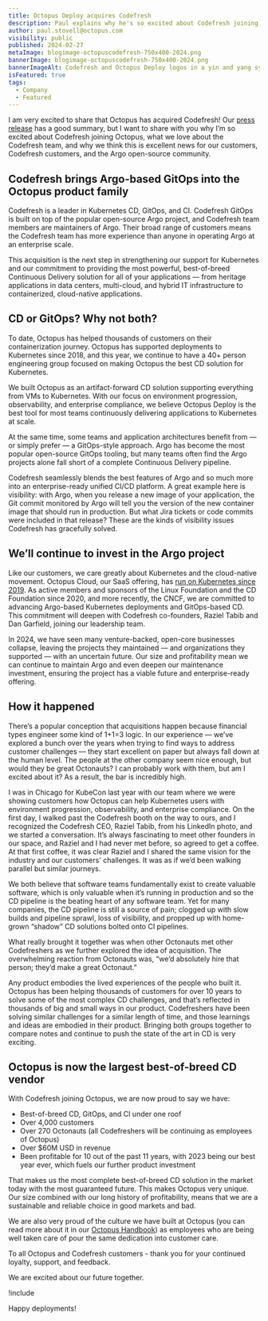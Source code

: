 ```yaml
---
title: Octopus Deploy acquires Codefresh
description: Paul explains why he's so excited about Codefresh joining Octopus, what we love about the Codefresh team, and why we think this is excellent news for our customers, Codefresh customers, and the Argo open-source community. 
author: paul.stovell@octopus.com
visibility: public
published: 2024-02-27
metaImage: blogimage-octopuscodefresh-750x400-2024.png
bannerImage: blogimage-octopuscodefresh-750x400-2024.png
bannerImageAlt: Codefresh and Octopus Deploy logos in a yin and yang symbol.
isFeatured: true
tags: 
  - Company
  - Featured
---
```


I am very excited to share that Octopus has acquired Codefresh! Our [press release](https://octopus.com/news/octopus-acquires-codefresh) has a good summary, but I want to share with you why I’m so excited about Codefresh joining Octopus, what we love about the Codefresh team, and why we think this is excellent news for our customers, Codefresh customers, and the Argo open-source community. 

## Codefresh brings Argo-based GitOps into the Octopus product family

Codefresh is a leader in Kubernetes CD, GitOps, and CI. Codefresh GitOps is built on top of the popular open-source Argo project, and Codefresh team members are maintainers of Argo. Their broad range of customers means the Codefresh team has more experience than anyone in operating Argo at an enterprise scale. 

This acquisition is the next step in strengthening our support for Kubernetes and our commitment to providing the most powerful, best-of-breed Continuous Delivery solution for all of your applications — from heritage applications in data centers, multi-cloud, and hybrid IT infrastructure to containerized, cloud-native applications. 

## CD or GitOps? Why not both?

To date, Octopus has helped thousands of customers on their containerization journey. Octopus has supported deployments to Kubernetes since 2018, and this year, we continue to have a 40+ person engineering group focused on making Octopus the best CD solution for Kubernetes. 

We built Octopus as an artifact-forward CD solution supporting everything from VMs to Kubernetes. With our focus on environment progression, observability, and enterprise compliance, we believe Octopus Deploy is the best tool for most teams continuously delivering applications to Kubernetes at scale. 

At the same time, some teams and application architectures benefit from — or simply prefer — a GitOps-style approach. Argo has become the most popular open-source GitOps tooling, but many teams often find the Argo projects alone fall short of a complete Continuous Delivery pipeline. 

Codefresh seamlessly blends the best features of Argo and so much more into an enterprise-ready unified CI/CD platform. A great example here is visibility: with Argo, when you release a new image of your application, the Git commit monitored by Argo will tell you the version of the new container image that should run in production. But what Jira tickets or code commits were included in that release? These are the kinds of visibility issues Codefresh has gracefully solved. 

## We’ll continue to invest in the Argo project

Like our customers, we care greatly about Kubernetes and the cloud-native movement. Octopus Cloud, our SaaS offering, has [run on Kubernetes since 2019](https://octopus.com/blog/octopus-cloud-v2-why-kubernetes). As active members and sponsors of the Linux Foundation and the CD Foundation since 2020, and more recently, the CNCF, we are committed to advancing Argo-based Kubernetes deployments and GitOps-based CD. This commitment will deepen with Codefresh co-founders, Raziel Tabib and Dan Garfield, joining our leadership team.

In 2024, we have seen many venture-backed, open-core businesses collapse, leaving the projects they maintained — and organizations they supported — with an uncertain future. Our size and profitability mean we can continue to maintain Argo and even deepen our maintenance investment, ensuring the project has a viable future and enterprise-ready offering. 

## How it happened

There’s a popular conception that acquisitions happen because financial types engineer some kind of 1+1=3 logic. In our experience — we’ve explored a bunch over the years when trying to find ways to address customer challenges — they start excellent on paper but always fall down at the human level. The people at the other company seem nice enough, but would they be great Octonauts? I can probably work with them, but am I excited about it? As a result, the bar is incredibly high. 

I was in Chicago for KubeCon last year with our team where we were showing customers how Octopus can help Kubernetes users with environment progression, observability, and enterprise compliance. On the first day, I walked past the Codefresh booth on the way to ours, and I recognized the Codefresh CEO, Raziel Tabib, from his LinkedIn photo, and we started a conversation. It’s always fascinating to meet other founders in our space, and Raziel and I had never met before, so agreed to get a coffee. At that first coffee, it was clear Raziel and I shared the same vision for the industry and our customers' challenges. It was as if we’d been walking parallel but similar journeys. 

We both believe that software teams fundamentally exist to create valuable software, which is only valuable when it’s running in production and so the CD pipeline is the beating heart of any software team. Yet for many companies, the CD pipeline is still a source of pain; clogged up with slow builds and pipeline sprawl, loss of visibility, and propped up with home-grown “shadow” CD solutions bolted onto CI pipelines. 

What really brought it together was when other Octonauts met other Codefreshers as we further explored the idea of acquisition. The overwhelming reaction from Octonauts was, “we’d absolutely hire that person; they’d make a great Octonaut.” 

Any product embodies the lived experiences of the people who built it. Octopus has been helping thousands of customers for over 10 years to solve some of the most complex CD challenges, and that’s reflected in thousands of big and small ways in our product. Codefreshers have been solving similar challenges for a similar length of time, and those learnings and ideas are embodied in their product. Bringing both groups together to compare notes and continue to push the state of the art in CD is very exciting. 

## Octopus is now the largest best-of-breed CD vendor

With Codefresh joining Octopus, we are now proud to say we have:

- Best-of-breed CD, GitOps, and CI under one roof
- Over 4,000 customers
- Over 270 Octonauts (all Codefreshers will be continuing as employees of Octopus)
- Over $60M USD in revenue
- Been profitable for 10 out of the past 11 years, with 2023 being our best year ever, which fuels our further product investment

That makes us the most complete best-of-breed CD solution in the market today with the most guaranteed future. This makes Octopus very unique. Our size combined with our long history of profitability, means that we are a sustainable and reliable choice in good markets and bad. 

We are also very proud of the culture we have built at Octopus (you can read more about it in our [Octopus Handbook](https://handbook.octopus.com/)) as employees who are being well taken care of pour the same dedication into customer care. 

To all Octopus and Codefresh customers - thank you for your continued loyalty, support, and feedback. 

We are excited about our future together. 

!include <related-content>
 
Happy deployments!
